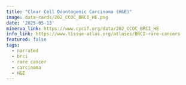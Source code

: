 ```yaml
---
title: "Clear Cell Odontogenic Carcinoma (H&E)"
image: data-cards/202_CCOC_BRCI_HE.png
date: '2025-05-13'
minerva_link: https://www.cycif.org/data/202_CCOC_BRCI_HE
info_link: https://www.tissue-atlas.org/atlases/BRCI-rare-cancers
featured: false
tags:
  - narrated
  - brci
  - rare cancer
  - carcinoma
  - H&E
---
```

